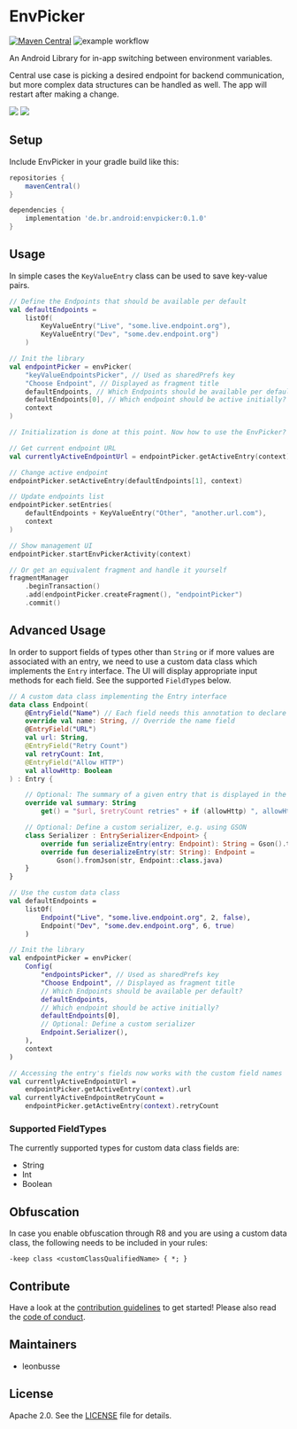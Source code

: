 # EnvPicker

[![Maven Central](https://maven-badges.herokuapp.com/maven-central/de.br.android/envpicker/badge.svg?style=flat)](https://maven-badges.herokuapp.com/maven-central/de.br.android/envpicker)
![example workflow](https://github.com/bayerischer-rundfunk/android-env-picker/actions/workflows/main.yml/badge.svg)

An Android Library for in-app switching between environment variables.

Central use case is picking a desired endpoint for backend communication, but more complex data
structures can be handled as well. The app will restart after making a change.

![](static/envpicker-overview.jpg)
![](static/envpicker-dialog.jpg)

## Setup

Include EnvPicker in your gradle build like this:

```groovy
repositories {
    mavenCentral()
}

dependencies {
    implementation 'de.br.android:envpicker:0.1.0'
}
```

## Usage

In simple cases the `KeyValueEntry` class can be used to save key-value pairs.

```kotlin
// Define the Endpoints that should be available per default
val defaultEndpoints =
    listOf(
        KeyValueEntry("Live", "some.live.endpoint.org"),
        KeyValueEntry("Dev", "some.dev.endpoint.org")
    )

// Init the library
val endpointPicker = envPicker(
    "keyValueEndpointsPicker", // Used as sharedPrefs key
    "Choose Endpoint", // Displayed as fragment title
    defaultEndpoints, // Which Endpoints should be available per default?
    defaultEndpoints[0], // Which endpoint should be active initially?
    context
)

// Initialization is done at this point. Now how to use the EnvPicker?

// Get current endpoint URL
val currentlyActiveEndpointUrl = endpointPicker.getActiveEntry(context).value

// Change active endpoint
endpointPicker.setActiveEntry(defaultEndpoints[1], context)

// Update endpoints list
endpointPicker.setEntries(
    defaultEndpoints + KeyValueEntry("Other", "another.url.com"),
    context
)

// Show management UI
endpointPicker.startEnvPickerActivity(context)

// Or get an equivalent fragment and handle it yourself
fragmentManager
    .beginTransaction()
    .add(endpointPicker.createFragment(), "endpointPicker")
    .commit()
```

## Advanced Usage

In order to support fields of types other than `String` or if more values are associated with an
entry, we need to use a custom data class which implements the `Entry` interface. The UI will
display appropriate input methods for each field. See the supported `FieldType`s below.

```kotlin
// A custom data class implementing the Entry interface
data class Endpoint(
    @EntryField("Name") // Each field needs this annotation to declare a label
    override val name: String, // Override the name field
    @EntryField("URL")
    val url: String,
    @EntryField("Retry Count")
    val retryCount: Int,
    @EntryField("Allow HTTP")
    val allowHttp: Boolean
) : Entry {

    // Optional: The summary of a given entry that is displayed in the UI
    override val summary: String
        get() = "$url, $retryCount retries" + if (allowHttp) ", allowHttp" else ""

    // Optional: Define a custom serializer, e.g. using GSON
    class Serializer : EntrySerializer<Endpoint> {
        override fun serializeEntry(entry: Endpoint): String = Gson().toJson(entry)
        override fun deserializeEntry(str: String): Endpoint =
            Gson().fromJson(str, Endpoint::class.java)
    }
}

// Use the custom data class
val defaultEndpoints =
    listOf(
        Endpoint("Live", "some.live.endpoint.org", 2, false),
        Endpoint("Dev", "some.dev.endpoint.org", 6, true)
    )

// Init the library
val endpointPicker = envPicker(
    Config(
        "endpointsPicker", // Used as sharedPrefs key
        "Choose Endpoint", // Displayed as fragment title
        // Which Endpoints should be available per default?
        defaultEndpoints,
        // Which endpoint should be active initially?
        defaultEndpoints[0],
        // Optional: Define a custom serializer
        Endpoint.Serializer(),
    ),
    context
)

// Accessing the entry's fields now works with the custom field names
val currentlyActiveEndpointUrl =
    endpointPicker.getActiveEntry(context).url
val currentlyActiveEndpointRetryCount =
    endpointPicker.getActiveEntry(context).retryCount
```

### Supported FieldTypes

The currently supported types for custom data class fields are:

- String
- Int
- Boolean

## Obfuscation

In case you enable obfuscation through R8 and you are using a custom data class, the following needs
to be included in your rules:

```
-keep class <customClassQualifiedName> { *; }
```

## Contribute

Have a look at the [contribution guidelines](./CONTRIBUTING.md) to get started! Please also read
the [code of conduct](./CODE_OF_CONDUCT.md).

## Maintainers

- leonbusse

## License

Apache 2.0. See the [LICENSE](./LICENSE.txt) file for details.
